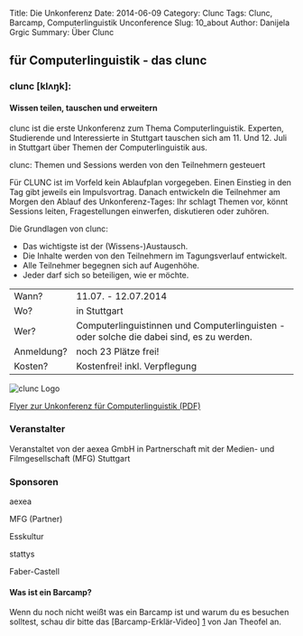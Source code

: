 Title: Die Unkonferenz
Date: 2014-06-09
Category: Clunc
Tags: Clunc, Barcamp, Computerlinguistik Unconference
Slug: 10_about
Author: Danijela Grgic
Summary: Über Clunc


## für Computerlinguistik - das clunc

### clunc [klʌŋk]: 
#### Wissen teilen, tauschen und erweitern 

clunc ist die erste Unkonferenz zum Thema Computerlinguistik. Experten, Studierende und Interessierte in Stuttgart tauschen sich am 11. Und 12. Juli in Stuttgart über Themen der Computerlinguistik aus.

clunc: Themen und Sessions werden von den Teilnehmern gesteuert 

Für CLUNC ist im Vorfeld kein Ablaufplan vorgegeben. Einen Einstieg in den Tag gibt jeweils ein Impulsvortrag. Danach entwickeln die Teilnehmer am Morgen den Ablauf des Unkonferenz-Tages: Ihr schlagt Themen vor, könnt Sessions leiten, Fragestellungen einwerfen, diskutieren oder zuhören. 

Die Grundlagen von clunc:

* Das wichtigste ist der (Wissens-)Austausch.
* Die Inhalte werden von den Teilnehmern im Tagungsverlauf entwickelt.
* Alle Teilnehmer begegnen sich auf Augenhöhe.
* Jeder darf sich so beteiligen, wie er möchte.




<table>
    <tr>
        <td>Wann?</td>
        <td>11.07. - 12.07.2014</td>
    </tr>
        <tr>
        <td>Wo?</td>
        <td>in Stuttgart</td>
    </tr>
        <tr>
        <td>Wer?</td>
        <td>Computerlinguistinnen und Computerlinguisten - oder solche die dabei sind, es zu werden.</td>
    </tr>
        <tr>
        <td>Anmeldung?</td>
        <td>noch 23 Plätze frei!</td>
    </tr>
        <tr>
        <td>Kosten?</td>
        <td>Kostenfrei! inkl. Verpflegung</td>
    </tr>
</table>


![clunc Logo](https://s3-eu-west-1.amazonaws.com/uploads-eu.hipchat.com/81297/586215/087RZFJMRzWSen7/clunc%20logo%20claim.png)


[Flyer zur Unkonferenz für Computerlinguistik (PDF)](https://s3-eu-west-1.amazonaws.com/uploads-eu.hipchat.com/81297/884222/8IfiR3tANBcmfEB/clunc_flyer_210x60_final_3mm.pdf)




### Veranstalter
Veranstaltet von der aexea GmbH in Partnerschaft mit der Medien- und Filmgesellschaft (MFG) Stuttgart

### Sponsoren
aexea

MFG (Partner)

Esskultur

stattys

Faber-Castell


#### Was ist ein Barcamp?
Wenn du noch nicht weißt was ein Barcamp ist und warum du es besuchen solltest, schau dir bitte das [Barcamp-Erklär-Video] [1] von Jan Theofel an.

[1]: https://www.youtube.com/watch?v=q6UenIRb0Yk
